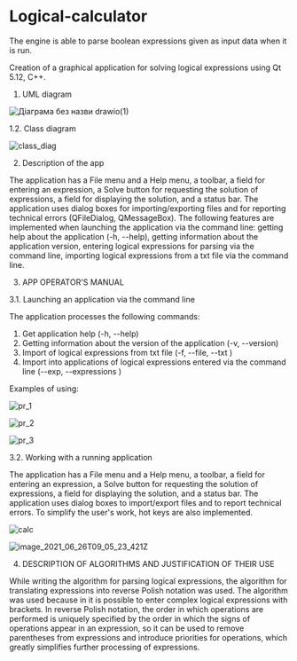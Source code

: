 # Logical-calculator
 The engine is able to parse boolean expressions given as input data when it is run.
 
 Creation of a graphical application for solving logical expressions using Qt 5.12, C++.
 
 1. UML diagram
 
![Діаграма без назви drawio(1)](https://user-images.githubusercontent.com/103432419/212894154-c9f1f203-fd70-483d-a205-0c55827e805a.png)

1.2. Class diagram

![class_diag](https://user-images.githubusercontent.com/103432419/212895021-8609e14a-9360-4a69-942d-759aa7cdce1a.jpg)

2. Description of the app

The application has a File menu and a Help menu, a toolbar, a field for entering an expression, a Solve button for requesting the solution of expressions, a field for displaying the solution, and a status bar. The application uses dialog boxes for importing/exporting files and for reporting technical errors (QFileDialog, QMessageBox). The following features are implemented when launching the application via the command line: getting help about the application (-h, --help), getting information about the application version, entering logical expressions for parsing via the command line, importing logical expressions from a txt file via the command line.

3. APP OPERATOR'S MANUAL

3.1. Launching an application via the command line

The application processes the following commands:
1) Get application help (-h, --help)
2) Getting information about the version of the application (-v, --version)
3) Import of logical expressions from txt file (-f, --file, --txt <file>)
4) Import into applications of logical expressions entered via the command line (--exp, --expressions <expressions>)
 
Examples of using:
 
 ![pr_1](https://user-images.githubusercontent.com/103432419/212908039-e57c3083-e88f-4b5a-9cc4-5c3ca334a9da.png)
 
 ![pr_2](https://user-images.githubusercontent.com/103432419/212908112-88db5793-4d3e-42ac-a86d-51ca816d3b89.png)
 
![pr_3](https://user-images.githubusercontent.com/103432419/212908280-dd97bdfe-c15e-470b-9f29-8b75cbf4e5e3.png)

 3.2. Working with a running application

The application has a File menu and a Help menu, a toolbar, a field for entering an expression, a Solve button for requesting the solution of expressions, a field for displaying the solution, and a status bar. The application uses dialog boxes to import/export files and to report technical errors.
To simplify the user's work, hot keys are also implemented.
 
 ![calc](https://user-images.githubusercontent.com/103432419/212914456-d03d9be4-a56c-4183-a395-0474cc37ed4c.png)
 
 ![image_2021_06_26T09_05_23_421Z](https://user-images.githubusercontent.com/103432419/214171159-38fa6641-781f-49ad-a27f-c9689b9f09ef.png)
 
 4. DESCRIPTION OF ALGORITHMS AND JUSTIFICATION OF THEIR USE

While writing the algorithm for parsing logical expressions, the algorithm for translating expressions into reverse Polish notation was used.
The algorithm was used because in it is possible to enter complex logical expressions with brackets. In reverse Polish notation, the order in which operations are performed is uniquely specified by the order in which the signs of operations appear in an expression, so it can be used to remove parentheses from expressions and introduce priorities for operations, which greatly simplifies further processing of expressions.
 
 



 
